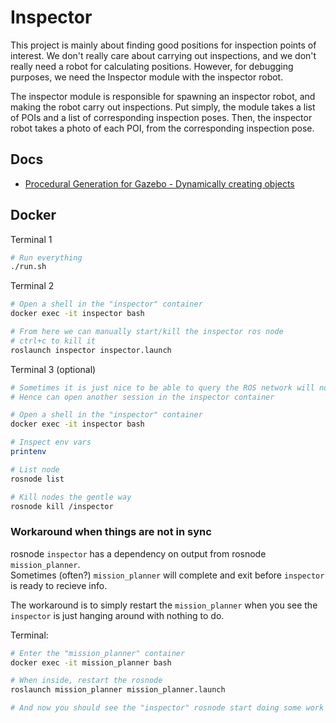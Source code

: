 # Inspector

This project is mainly about finding good positions for inspection points of interest. We don't really care about carrying out inspections, and we don't really need a robot for calculating positions.
However, for debugging purposes, we need the Inspector module with the inspector robot.

The inspector module is responsible for spawning an inspector robot, and making the robot carry out inspections. Put simply, the module takes a list of POIs and a list of corresponding inspection poses. Then, the inspector robot takes a photo of each POI, from the corresponding inspection pose.

## Docs

- [Procedural Generation for Gazebo - Dynamically creating objects](https://boschresearch.github.io/pcg_gazebo_pkgs/tutorials/simulation/objects/#sphere)


## Docker

Terminal 1
```sh
# Run everything
./run.sh
```

Terminal 2
```sh
# Open a shell in the "inspector" container
docker exec -it inspector bash

# From here we can manually start/kill the inspector ros node
# ctrl+c to kill it
roslaunch inspector inspector.launch
```

Terminal 3 (optional)
```sh
# Sometimes it is just nice to be able to query the ROS network will nodes are running in other processes
# Hence can open another session in the inspector container

# Open a shell in the "inspector" container
docker exec -it inspector bash

# Inspect env vars
printenv

# List node
rosnode list

# Kill nodes the gentle way
rosnode kill /inspector
```

### Workaround when things are not in sync

rosnode `inspector` has a dependency on output from rosnode `mission_planner`.  
Sometimes (often?) `mission_planner` will complete and exit before `inspector` is ready to recieve info.  

The workaround is to simply restart the `mission_planner` when you see the `inspector` is just hanging around with nothing to do.

Terminal:
```sh
# Enter the "mission_planner" container
docker exec -it mission_planner bash

# When inside, restart the rosnode
roslaunch mission_planner mission_planner.launch

# And now you should see the "inspector" rosnode start doing some work when the planner is done.
```